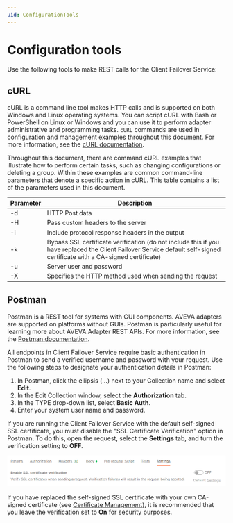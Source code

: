 ```yaml
---
uid: ConfigurationTools
---
```


# Configuration tools

Use the following tools to make REST calls for the Client Failover Service:

## cURL

cURL is a command line tool makes HTTP calls and is supported on both Windows and Linux operating systems. You can script cURL with Bash or PowerShell on Linux or Windows and you can use it to perform adapter administrative and programming tasks. `cURL` commands are used in configuration and management examples throughout this document. For more information, see the [cURL documentation](https://curl.haxx.se/).

Throughout this document, there are command cURL examples that illustrate how to perform certain tasks, such as changing configurations or deleting a group. Within these examples are common command-line parameters that denote a specific action in cURL. This table contains a list of the parameters used in this document. 

| Parameter | Description         |
| --------- | ------------------- |
| -d        | HTTP Post data  |
| -H        | Pass custom headers to the server |
| -i        | Include protocol response headers in the output         |
| -k        | Bypass SSL certificate verification (do not include this if you have replaced the Client Failover Service default self-signed certificate with a CA-signed certificate)  |
| -u        | Server user and password |
| -X        | Specifies the HTTP method used when sending the request |

## Postman

Postman is a REST tool for systems with GUI components. AVEVA adapters are supported on platforms without GUIs. Postman is particularly useful for learning more about AVEVA Adapter REST APIs. For more information, see the [Postman documentation](https://www.postman.com/).

All endpoints in Client Failover Service require basic authentication in Postman to send a verified username and password with your request. Use the following steps to designate your authentication details in Postman: 

1. In Postman, click the ellipsis (...) next to your Collection name and select **Edit**. 
2. In the Edit Collection window, select the **Authorization** tab.
3. In the TYPE drop-down list, select **Basic Auth**.
4. Enter your system user name and password.

If you are running the Client Failover Service with the default self-signed SSL certificate, you must disable the "SSL Certificate Verification" option in Postman. To do this, open the request, select the **Settings** tab, and turn the verification setting to **OFF**.

![Enable SSL Certification](../images/enable-ssl-cert.png)

If you have replaced the self-signed SSL certificate with your own CA-signed certificate (see [Certificate Management](xref:CertificateMgmtFailover)), it is recommended that you leave the verification set to **On** for security purposes.
